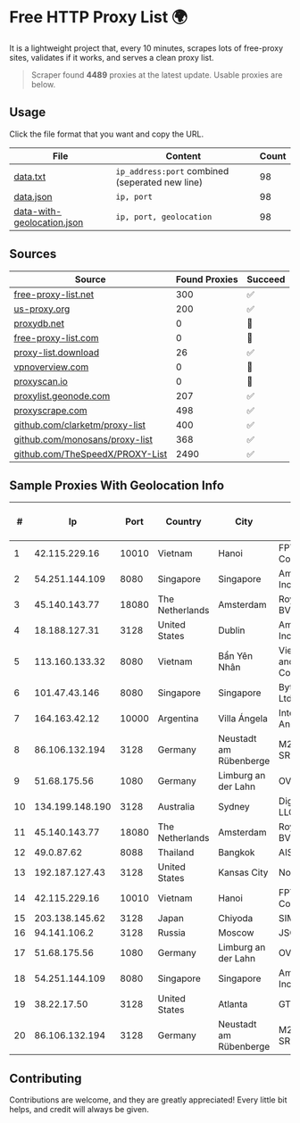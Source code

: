 
# Free HTTP Proxy List 🌍

It is a lightweight project that, every 10 minutes, scrapes lots of free-proxy sites, validates if it works, and serves a clean proxy list.


> Scraper found **4489** proxies at the latest update. Usable proxies are below.

## Usage

Click the file format that you want and copy the URL.


|File|Content|Count|
|----|-------|-----|
|[data.txt](https://raw.githubusercontent.com/themiralay/Proxy-List-World/master/data.txt)|`ip_address:port` combined (seperated new line)|98|
|[data.json](https://raw.githubusercontent.com/themiralay/Proxy-List-World/master/data.json)|`ip, port`|98|
|[data-with-geolocation.json](https://raw.githubusercontent.com/themiralay/Proxy-List-World/master/data-with-geolocation.json)|`ip, port, geolocation`|98|

## Sources

|Source|Found Proxies|Succeed|
|------|-------------|-------|
|[free-proxy-list.net](https://free-proxy-list.net)|300|✅|
|[us-proxy.org](https://www.us-proxy.org)|200|✅|
|[proxydb.net](http://proxydb.net)|0|🚫|
|[free-proxy-list.com](https://free-proxy-list.com/?page=&port=&type%5B%5D=http&type%5B%5D=https&up_time=0&search=Search)|0|🚫|
|[proxy-list.download](https://www.proxy-list.download/HTTP)|26|✅|
|[vpnoverview.com](https://vpnoverview.com/privacy/anonymous-browsing/free-proxy-servers)|0|🚫|
|[proxyscan.io](https://www.proxyscan.io)|0|🚫|
|[proxylist.geonode.com](https://proxylist.geonode.com/api/proxy-list?limit=300&page=1&sort_by=lastChecked&sort_type=desc&protocols=http,https)|207|✅|
|[proxyscrape.com](https://api.proxyscrape.com/v2/?request=displayproxies&protocol=http&timeout=10000&country=all&ssl=all&anonymity=all)|498|✅|
|[github.com/clarketm/proxy-list](https://raw.githubusercontent.com/clarketm/proxy-list/master/proxy-list-raw.txt)|400|✅|
|[github.com/monosans/proxy-list](https://raw.githubusercontent.com/monosans/proxy-list/main/proxies/http.txt)|368|✅|
|[github.com/TheSpeedX/PROXY-List](https://raw.githubusercontent.com/TheSpeedX/PROXY-List/master/http.txt)|2490|✅|


## Sample Proxies With Geolocation Info

|#|Ip|Port|Country|City|Internet Service Provider|
|-|--|----|-------|----|-------------------------|
|1|42.115.229.16|10010|Vietnam|Hanoi|FPT Telecom Company|
|2|54.251.144.109|8080|Singapore|Singapore|Amazon.com, Inc.|
|3|45.140.143.77|18080|The Netherlands|Amsterdam|RoyaleHosting BV|
|4|18.188.127.31|3128|United States|Dublin|Amazon.com, Inc.|
|5|113.160.133.32|8080|Vietnam|Bẩn Yên Nhân|VietNam Post and Telecom Corporation|
|6|101.47.43.146|8080|Singapore|Singapore|Byteplus Pte. Ltd.|
|7|164.163.42.12|10000|Argentina|Villa Ángela|Interret Villa Angela SRL|
|8|86.106.132.194|3128|Germany|Neustadt am Rübenberge|M247 Europe SRL|
|9|51.68.175.56|1080|Germany|Limburg an der Lahn|OVH SAS|
|10|134.199.148.190|3128|Australia|Sydney|DigitalOcean, LLC|
|11|45.140.143.77|18080|The Netherlands|Amsterdam|RoyaleHosting BV|
|12|49.0.87.62|8088|Thailand|Bangkok|AIS-Fibre|
|13|192.187.127.43|3128|United States|Kansas City|Nocix, LLC|
|14|42.115.229.16|10010|Vietnam|Hanoi|FPT Telecom Company|
|15|203.138.145.62|3128|Japan|Chiyoda|SIMPLEIA|
|16|94.141.106.2|3128|Russia|Moscow|JSC Mastertel|
|17|51.68.175.56|1080|Germany|Limburg an der Lahn|OVH SAS|
|18|54.251.144.109|8080|Singapore|Singapore|Amazon.com, Inc.|
|19|38.22.17.50|3128|United States|Atlanta|GTHost|
|20|86.106.132.194|3128|Germany|Neustadt am Rübenberge|M247 Europe SRL|



## Contributing

Contributions are welcome, and they are greatly appreciated! Every
little bit helps, and credit will always be given.

